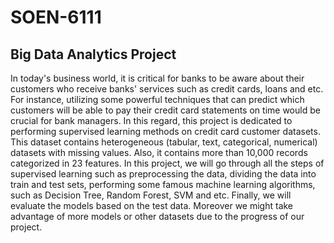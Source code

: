 # SOEN-6111

## Big Data Analytics Project

In today's business world, it is critical for banks to be aware about their customers who receive banks' services such as credit cards, loans and etc. For instance, utilizing some powerful techniques that can predict which customers will be able to pay their credit card statements on time would be crucial for bank managers. In this regard, this project is dedicated to performing supervised learning methods on credit card customer datasets. This dataset contains heterogeneous (tabular, text, categorical, numerical) datasets with missing values. Also, it contains more than 10,000 records categorized in 23 features. In this project, we will go through all the steps of supervised learning such as preprocessing the data, dividing the data into train and test sets, performing some famous machine learning algorithms, such as Decision Tree, Random Forest, SVM and etc. Finally, we will evaluate the models based on the test data.
Moreover we might take advantage of more models or other datasets due to the progress of our project.

